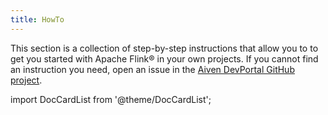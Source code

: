 ```yaml
---
title: HowTo
---
```


This section is a collection of step-by-step instructions that allow you
to to get you started with Apache Flink® in your own projects. If you
cannot find an instruction you need, open an issue in the [Aiven
DevPortal GitHub project](https://github.com/aiven/devportal/issues).

import DocCardList from '@theme/DocCardList';

<DocCardList />
